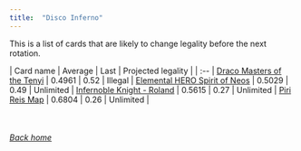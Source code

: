 ```yaml
---
title:  "Disco Inferno"
---
```


This is a list of cards that are likely to change legality before the next rotation.

| Card name | Average | Last | Projected legality |
| :-- |
[Draco Masters of the Tenyi](https://db.ygoprodeck.com/card/?search=Draco%20Masters%20of%20the%20Tenyi) | 0.4961 | 0.52 | Illegal |
[Elemental HERO Spirit of Neos](https://db.ygoprodeck.com/card/?search=Elemental%20HERO%20Spirit%20of%20Neos) | 0.5029 | 0.49 | Unlimited |
[Infernoble Knight - Roland](https://db.ygoprodeck.com/card/?search=Infernoble%20Knight%20-%20Roland) | 0.5615 | 0.27 | Unlimited |
[Piri Reis Map](https://db.ygoprodeck.com/card/?search=Piri%20Reis%20Map) | 0.6804 | 0.26 | Unlimited |

<br>

###### [Back home](index)